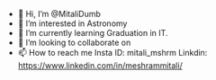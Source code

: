 - 👋 Hi, I’m @MitaliDumb
- 👀 I’m interested in Astronomy
- 🌱 I’m currently learning Graduation in IT.
- 💞️ I’m looking to collaborate on 
- 📫 How to reach me Insta ID: mitali_mshrm
                     Linkdin: https://www.linkedin.com/in/meshrammitali/ 
<!---
MitaliDumb/MitaliDumb is a ✨ special ✨ repository because its `README.md` (this file) appears on your GitHub profile.
You can click the Preview link to take a look at your changes.
--->
